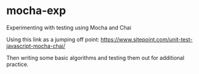 # mocha-exp
Experimenting with testing using Mocha and Chai

Using this link as a jumping off point:
https://www.sitepoint.com/unit-test-javascript-mocha-chai/

Then writing some basic algorithms and testing them out for additional practice.